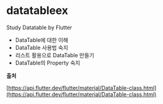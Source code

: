 # datatableex

Study Datatable by Flutter

- DataTable에 대한 이해
- DataTable 사용법 숙지
- 리스트 활용으로 DataTable 만들기
- DataTable의 Property 숙지

**출처**

[https://api.flutter.dev/flutter/material/DataTable-class.html](https://api.flutter.dev/flutter/material/DataTable-class.html)